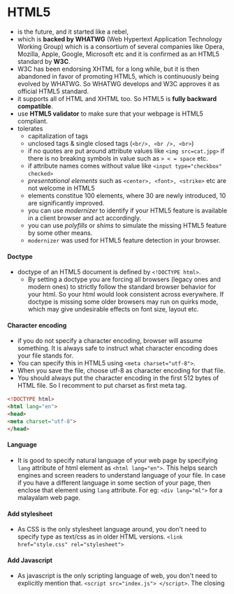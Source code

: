 # HTML5 
- is the future, and it started like a rebel,
- which is **backed by WHATWG** (Web Hypertext Application Technology Working Group) which is a consortium of several companies like Opera, Mozilla, Apple, Google, Microsoft etc and it is confirmed as an HTML5 standard by **W3C**.
- W3C has been endorsing XHTML for a long while, but it is then abandoned in favor of promoting HTML5, which is continuously being evolved by WHATWG. So WHATWG develops and W3C approves it as official HTML5 standard.
- it supports all of HTML and XHTML too. So HTML5 is **fully backward compatible**.
- use **HTML5 validator** to make sure that your webpage is HTML5 compliant.
- tolerates
  - capitalization of tags
  - unclosed tags & single closed tags (`<br/>, <br />, <br>`)
  - if no quotes are put around attribute values like `<img src=cat.jpg>` if there is no breaking symbols in value such as `> < = space` etc.
  - if attribute names comes without value like `<input type="checkbox" checked>`
  - _presentational elements_ such as `<center>, <font>, <strike>` etc are not welcome in HTML5
  - elements constitue 100 elements, where 30 are newly introduced, 10 are significantly improved.
  - you can use _modernizer_ to identify if your HTML5 feature is available in a client browser and act accordingly.
  - you can use _polyfills_ or _shims_ to simulate the missing HTML5 feature by some other means.
  - `modernizer` was used for HTML5 feature detection in your browser.

#### Doctype
- doctype of an HTML5 document is defined by `<!DOCTYPE html>`. 
  - By setting a doctype you are forcing all browsers (legacy ones and modern ones) to strictly follow the standard browser behavior for your html. So your html would look consistent across everywhere. If doctype is missing some older browsers may run on quirks mode, which may give undesirable effects on font size, layout etc.

#### Character encoding
- if you do not specify a character encoding, browser will assume something. It is always safe to instruct what character encoding does your file stands for. 
- You can specify this in HTML5 using `<meta charset="utf-8">`. 
- When you save the file, choose utf-8 as character encoding for that file.
- You should always put the character encoding in the first 512 bytes of HTML file. So I recomment to put charset as first meta tag.
```html
<!DOCTYPE html>
<html lang="en">
<head>
<meta charset="utf-8">
</head>
```

#### Language
- It is good to specify natural language of your web page by specifying `lang` attribute of html element as `<html lang="en">`. This helps search engines and screen readers to understand language of your file. In case if you have a different language in some section of your page, then enclose that element using `lang` attribute. For eg: `<div lang="ml">` for a malayalam web page.

#### Add stylesheet
- As CSS is the only stylesheet language around, you don't need to specify type as text/css as in older HTML versions.
`<link href="style.css" rel="stylesheet">`

#### Add Javascript
- As javascript is the only scripting language of web, you don't need to explicitly mention that.
`<script src="index.js"> </script>`. The closing <script> tag is essential.

# HTML5 Semantic Elements
With the advent of HTML5, semantics of elements used to construct a web page gathered huge significance. HTML5 introduced semantical tags for good **page structure** as well as tags to signify **text information**.

## Semantic elements for page structuring
`<div>` was the only element which took role of every container before HTML5. With HTML5 there are semantic elements which would help screen readers, search bots, accessibility tools to figure out nature of content in each container such as : `<article>`,`<header>`,`<footer>`,`<time>` etc

|Semantical page structure|
|------|
|An example of a good page structure|
|<img src="attachments/01.png" width="650"> |
|A detailed sample of a good page structure|
|<img src="attachments/02.png" width="650"> |
|A detailed sample of a bad page structure|
|<img src="attachments/03.png" width="650"> |

Some of the new HTML5 semantic elements are:
- `<figure>`
  - `<figcaption>`
- `<aside>`
- `<nav>`
- `<main>` is the whole wrapper for content. Can have only one main. articles comes inside `<main>`
- `<section>` is preferrable for a block content that starts with a title
- `<details>`
  - `<summary>`

## Semantic elements for text information
- `<time>`
```html
The party starts at <time datetime="2019-06-14 16:00-05:30">June 14<sup>th</sup> 4:00 PM</time>
This page is published on <time pubdate datetime="2019-06-01 10:00-05:30">June 1<sup>st</sup></time>
```
- `<output>`
- `<mark>`
## Semantics obtained from standards other than HMLT5
1. ARIA
2. RDFa
3. Microformat
4. Microdata

### 1. ARIA - Accessibility Rich Internet Applications
ARIA introduced certain attributes to HTML elements to signify meaning of content to help screen readers understand the content.

_ARIA Attributes_

- `role`
- `aria-required` for mandatory fields. It serves the purpose similar to * put for visual cue.
- `aria-invalid`
### 2. RDFa - Resource Description Framework
This is a premature standard, which is taken over by newer standards such as Microdata.
### 3. Microformat
Microformat put meaning to your content by piggybacking on class attributes. You will add some reserved class names to inform screen readers what is the meaning of your content.
- `hCard` format uses class name `vcard`
  - `fn` for a person's full name
  - `url` for a person's home page
```html
<section>
  <h4>This is a section for Microformat</h4>
  <div class="vcard">
      <span class="fn">Full name</span>
      <a class="url" href="https://myhomepage.com"></a>
  </div>
</section>
```
- `hCalendar`
  - `vevent`
    - `summary` for description of event
    - `dtstart` for start date of event
    - `location` for location of event
```html
<div class="vevent">
  <h2 class="summary">Web Developer Clam Bake</h2>
  <p>I'm hosting a party!</p>
  <p>It's
  <span class="dtstart" title="2014-10-25 13:30">Tuesday, October 25,
  1:30PM</span>
  at the <span class="location">Deep Sea Hotel, San Francisco, CA
</span></p>
</div>
```
- There are formats other than `hCard` and `hCalendar` but peoples usage got limited to only these two.
### 4. Microdata
All possible microdata formats are catalogued in http://schema.org. And you add xml namespace of used microdata format so that screen readers can understand the underlying format by reading xml namespace. Thus, Microdata accessibility technique remains flexible as you can add any metadata into the xml namespace any time, hence it serve as living standard.

To begin a microdata section you would add `itemscope` and `itemtype` attributes to any HTML elements like:
```html
<div itemscope itemtype="http://schema.org/Person">
</div>
```
Then you add important bits of information by adding `itemprop` attributes like `itemprop="name"`
```html
<div itemscope itemtype="http://schema.org/Person">
    <h3 itemprop="name">Mike Rowe</h3>
    You can see Mike Rowe's website at <a itemprop="url" href="http://www.magicsemantics.com">www.magicsemantics.com</a>
</div>

```
# Web Storage
Web storage is a confusing term which means to store data in a user' computer. HTML5 gives tow kinds of web storage - **local storage** and **session storage**.
- **Cookies** can store only up to 4KB of data
- Once a cookie is set, that will be sent to server along with all future HTTP requests
- 5 MB of data can be saved using web storage
- both storage mechanisms store data using website domain name. So it doesn't work if you are loading web pages from disk.
- every values are stored in text form.
- any change to the storage in one browser window triggers an event `storage` to all other windows of same browser where this website is loaded. So it can be considered as a mechanism to update all windows of same browser via storage events. 

`document.addEventListener('storage','storageChangeHandler');`

This `storage` event is triggered when an existing data is changed or removed, or if storage is completely wipied off, or if new data is added.

The storageEvent object passed to `storage` event's handler looks like :

```javascript
StorageEvent {
    key;          // name of the property set, changed etc.
    oldValue;     // old value of property before change
    newValue;     // new value of property after change
    url;          // url of page that made the change
    storageArea;  // localStorage or sessionStorage,
                  // depending on where the change happened.
}
```

## 1. Cookies
Cookies are tiny bits of information stored on user's browser, generally used to track the user and user preferences. Two drawbacks of cookies are :
- They are very much limited in size 
- They are posted to server with every browser request


## 2. Local Storage
```javascript
localStorage.setItem('name','joji');
localStorage.getItem('name');
localStorage.removeItem(key);
localStorage.clear();
```

- To iterate through all keys in localstorage
```javsacript
if (localStorage) {
  let iterator = 0;
  let key = null;
  while ((key = localStorage.key(iterator)) !== null) {
    console.log(localStorage.getItem(key));
    iterator++;
  }
}
```

- It is also possible to get an item from local storage by:
`localStorage.name` OR `localStorage['name']`

## 3. Session Storage
- `sessionStorage.getItem(key)`
- Session storage is similar to local storage, but session storage lasts only until browser window or tab is closed.
- Two open tabs with same URL **doesn't share** `sessionStorage`. But, iframe or popup windows coming from same window shares sessionStorage.

# File API
- The File API helps to read a file directly from hard drive and give the file data to Javascript code. Earlier it was only possible through file upload to pass data into web server and , then pass down to browser client. 
- The file obtained using File API to Javascript could parse the data and send data to server using XMLHttpRequest.
- It is not possible to create a file in hard drive or change a file. But, you may store the file in localstorage.
- With File API there are 3 strategies to read file.
  - file input
  - a hidden file input, presented with a beautiful button
  - drag and drop file upload
- File API works in tandem with FileReader to read file contents
- HTML5 file operation deals with the following objects.
  - FileList
  - File
  - Blob
  - FileReader

```html
<!DOCTYPE html>
<html lang="en">

<head>
    <title>HTML5 File Upload</title>
    <meta charset="utf-8">
    <script src="js/main.js" type="module"></script>
</head>

<body>
    <main>
        <section>
            <h4>Upload your file</h4>
            <input type="file" name="fileinput" multiple>
        </section>
    </main>
</body>

</html> 
```

```js
// main.js

import fileUploadHandler from './file-upload.js';

window.onload = function onload() {
  const fileInput = document.getElementsByName('fileinput');
  fileInput[0].addEventListener('change', fileUploadHandler);
};
```

```js 
// file-upload.js

function fileUploadHandler(ev) {
  const { files } = ev.target;
  Object.values(files).forEach(file => {
    console.log(' 👍 Contents of file', file.name);
    const fr = new FileReader();
    fr.onload = loadedEvent => {
      let node;
      switch (file.type) {
        case 'image/jpeg':
          const imageSrc = loadedEvent.target.result;
          node = document.createElement('img');
          node.setAttribute('src', imageSrc);
          document.body.appendChild(node);
          break;
        case 'text/csv':
          const data = loadedEvent.target.result;
          node = document.createElement('span');
          node.textContent = data;
          document.body.appendChild(node);
      }
    };
    switch (file.type) {
      case 'image/jpeg':
        fr.readAsDataURL(file);
      case 'text/csv':
        fr.readAsText(file);
    }
  });
}
export default fileUploadHandler;
```
# Drag & Drop
- set attribute `draggable="true"` to any html5 tag to make it draggable
- add event listeners to draggable elements
  - `dragstart` - when dragged elemnt starts moving 
  - `dragend` - when dragged elment is dropped either inside or outside drop target
- add event listeners to drop target element
  - `dragenter` - when dragged element enters drop target
  - `dragleave` when dragged element leaves drop target boundary
  - `dragover` while dragged element is hovered over drop target
  - `drop` - when dragged element is dropped inside drop target
- Set data to be attached when an element is dragged
  - `event.dataTransfer.setData('text/plain', 'my data'); // (mime, data)`
- Get data configured on dragged element when that element is dropped
  - `event.dataTransfer.getData('text/plain');`


```javascript
// Code sample 

const draggableElements = document.querySelectorAll('#draggableItemsSection img');
const dropTarget = document.querySelector('#droppableSection');

draggableElements.forEach(img => {
  img.addEventListener('dragstart', ev => {
    ev.dataTransfer.setData('text/plain', ev.target.id);
  });
});

dropTarget.addEventListener('dragenter', ev => {
  this.stopDefaultBehavior(ev);
});
dropTarget.addEventListener('dragover', ev => {
  this.stopDefaultBehavior(ev);
});
dropTarget.addEventListener('drop', ev => {
  const draggedElementId = ev.dataTransfer.getData('text/plain');
  console.log(' ⚡️', draggedElementId);
  dropTarget.appendChild(document.getElementById(draggedElementId));
  this.stopDefaultBehavior(ev);
});

stopDefaultBehavior(ev) {
  ev.stopImmediatePropagation();
  ev.preventDefault();
}
```
# History API
- HTML5 introduced `window.history` API which let's JavaScript to access the history of pages visited on a browser under same website domain.
- It doesn't allow you to access history of other website domains.
- `history` object has the following methods
  - `history.back()`
  - `history.forward()`
  - `history.go(index)`
    - positive index calls forward() function _index_ number of times
    - negative index calls back() function _index_ number of times
  - `history.pushState(stateObject, title, URL)` - adds URL to the top of history stack
  - `history.replaceState(stateObject, title, URL)` - replaces current element in history with the new URL
- history change fires `popstate` event. This is fired only when either a `back()` or `forward()` or `go()` is called. When `pushState()` or `replaceState()` happens, this event is not fired.
- When `back()` or `forward()` or `go()` is called, the location.href value (address bar URL) is updated but actual content for that URL is not loaded. So, you will have to call content via AJAX by listening to `popstate` event.
